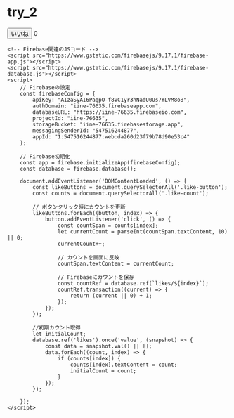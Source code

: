 # try_2

<!DOCTYPE html>
<html lang="en">
<head>
    <meta charset="UTF-8">
    <meta http-equiv="X-UA-Compatible" content="IE=edge">
    <meta name="viewport" content="width=device-width, initial-scale=1.0">
    <title>いいね機能</title>
    <style>
        .like-item {
            margin-bottom: 10px;
        }
    </style>
</head>
<body>
    <div class="like-container">
        <!-- 10個のいいねボタン -->
        <?php for ($i = 0; $i < 10; $i++) { ?>
        <div class="like-item">
            <button class="like-button" data-index="<?php echo $i; ?>">いいね</button>
            <span class="like-count">0</span>
        </div>
        <?php } ?>
    </div>

    <!-- Firebase関連のJSコード -->
    <script src="https://www.gstatic.com/firebasejs/9.17.1/firebase-app.js"></script>
    <script src="https://www.gstatic.com/firebasejs/9.17.1/firebase-database.js"></script>
    <script>
        // Firebaseの設定
        const firebaseConfig = {
            apiKey: "AIzaSyAI6PagpO-f8VC1yr3hNadU0Us7YLVM8o8",
            authDomain: "iine-76635.firebaseapp.com",
            databaseURL: "https://iine-76635.firebaseio.com",
            projectId: "iine-76635",
            storageBucket: "iine-76635.firebasestorage.app",
            messagingSenderId: "547516244877",
            appId: "1:547516244877:web:da260d23f79b78d90e53c4"
        };

        // Firebase初期化
        const app = firebase.initializeApp(firebaseConfig);
        const database = firebase.database();

        document.addEventListener('DOMContentLoaded', () => {
            const likeButtons = document.querySelectorAll('.like-button');
            const counts = document.querySelectorAll('.like-count');

            // ボタンクリック時にカウントを更新
            likeButtons.forEach((button, index) => {
                button.addEventListener('click', () => {
                    const countSpan = counts[index];
                    let currentCount = parseInt(countSpan.textContent, 10) || 0;
                    currentCount++;

                    // カウントを画面に反映
                    countSpan.textContent = currentCount;

                    // Firebaseにカウントを保存
                    const countRef = database.ref(`likes/${index}`);
                    countRef.transaction((current) => {
                        return (current || 0) + 1;
                    });
                });
            });

            //初期カウント取得
            let initialCount;
            database.ref('likes').once('value', (snapshot) => {
                const data = snapshot.val() || [];
                data.forEach((count, index) => {
                    if (counts[index]) {
                        counts[index].textContent = count;
                        initialCount = count;
                    }
                });
            });

        });
    </script>
</body>
</html>
